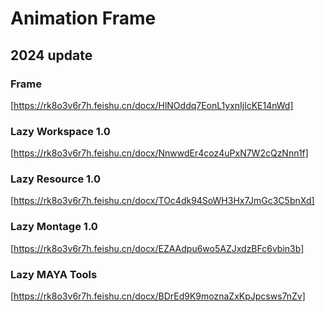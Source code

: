 # Animation Frame
## 2024 update
### Frame
[https://rk8o3v6r7h.feishu.cn/docx/HlNOddq7EonL1yxnIjlcKE14nWd]
### Lazy Workspace 1.0
[https://rk8o3v6r7h.feishu.cn/docx/NnwwdEr4coz4uPxN7W2cQzNnn1f]
### Lazy Resource 1.0
[https://rk8o3v6r7h.feishu.cn/docx/TOc4dk94SoWH3Hx7JmGc3C5bnXd]
### Lazy Montage 1.0
[https://rk8o3v6r7h.feishu.cn/docx/EZAAdpu6wo5AZJxdzBFc6vbin3b]
### Lazy MAYA Tools
[https://rk8o3v6r7h.feishu.cn/docx/BDrEd9K9moznaZxKpJpcsws7nZv]